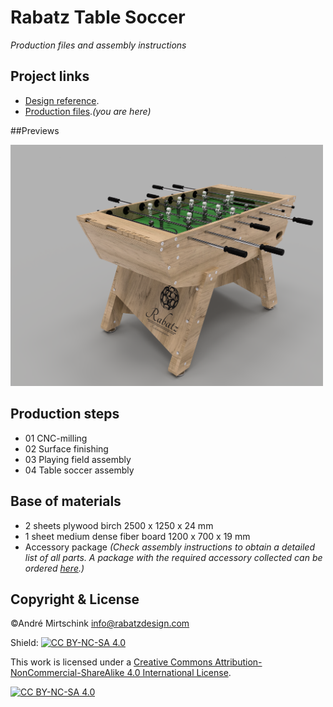 # Rabatz Table Soccer

*Production files and assembly instructions*

## Project links

- [Design reference](https://www.rabatzdesign.com).
- [Production files](https://github.com/rabatzfunctionaldesign/rabatz_tablesoccer)._(you are here)_

##Previews

<span><img width='500px' src='./00_preview.png'/></span>

## Production steps

- 01 CNC-milling
- 02 Surface finishing
- 03 Playing field assembly
- 04 Table soccer assembly

## Base of materials

- 2 sheets plywood birch 2500 x 1250 x 24 mm
- 1 sheet medium dense fiber board 1200 x 700 x 19 mm
- Accessory package _(Check assembly instructions to obtain a detailed list of all parts. A package with the required accessory collected can be ordered [here](https://www.rabatzdesign.com).)_

## Copyright & License

&copy;Andr&eacute; Mirtschink
info@rabatzdesign.com

Shield: [![CC BY-NC-SA 4.0][cc-by-nc-sa-shield]][cc-by-nc-sa]

This work is licensed under a
[Creative Commons Attribution-NonCommercial-ShareAlike 4.0 International License][cc-by-nc-sa].

[![CC BY-NC-SA 4.0][cc-by-nc-sa-image]][cc-by-nc-sa]

[cc-by-nc-sa]: http://creativecommons.org/licenses/by-nc-sa/4.0/
[cc-by-nc-sa-image]: https://licensebuttons.net/l/by-nc-sa/4.0/88x31.png
[cc-by-nc-sa-shield]: https://img.shields.io/badge/License-CC%20BY--NC--SA%204.0-lightgrey.svg